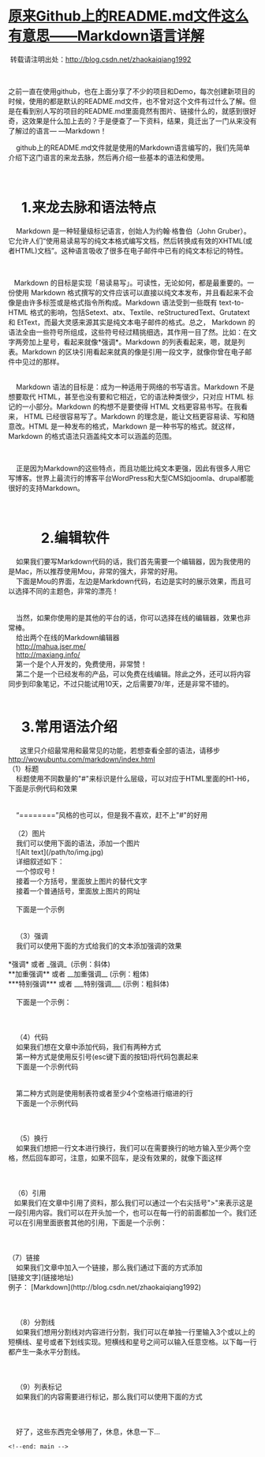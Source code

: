 
<div id="home"> <!--end: header 头部 -->

<div id="main">
  <div id="mainContent">
	<div class="forFlow">
		
<div id="post_detail">
<!--done-->
<div id="topics">
	<div class="post">
		<h1 class="postTitle">
			<a id="cb_post_title_url" class="postTitle2" href="http://www.cnblogs.com/manyiString/p/6803071.html">原来Github上的README.md文件这么有意思——Markdown语言详解</a>
		</h1>
		<div class="clear"></div>
		<div class="postBody">
			<div id="cnblogs_post_body" class="blogpost-body"><p>&nbsp;转载请注明出处：<a href="http://blog.csdn.net/zhaokaiqiang1992" target="_blank">http://blog.csdn.net/zhaokaiqiang1992</a></p>
<p>&nbsp;</p>
<p>之前一直在使用github，也在上面分享了不少的项目和Demo，每次创建新项目的时候，使用的都是默认的README.md文件，也不曾对这个文件有过什么了解。但是在看到别人写的项目的README.md里面竟然有图片、链接什么的，就感到很好奇，这效果是什么加上去的？于是便查了一下资料，结果，竟迁出了一门从来没有了解过的语言— —Markdown！</p>
<p>&nbsp; &nbsp; github上的README.md文件就是使用的Markdown语言编写的，我们先简单介绍下这门语言的来龙去脉，然后再介绍一些基本的语法和使用。</p>
<p>&nbsp;</p>
<h1>&nbsp; &nbsp; 1.来龙去脉和语法特点</h1>
<p>&nbsp;&nbsp;&nbsp;&nbsp;Markdown 是一种轻量级标记语言，创始人为约翰·格鲁伯（John Gruber）。它允许人们“使用易读易写的纯文本格式编写文档，然后转换成有效的XHTML(或者HTML)文档”。这种语言吸收了很多在电子邮件中已有的纯文本标记的特性。</p>
<p>&nbsp;</p>
<p>&nbsp; &nbsp;Markdown 的目标是实现「易读易写」。可读性，无论如何，都是最重要的。一份使用 Markdown 格式撰写的文件应该可以直接以纯文本发布，并且看起来不会像是由许多标签或是格式指令所构成。Markdown 语法受到一些既有 text-to-HTML 格式的影响，包括Setext、atx、Textile、reStructuredText、Grutatext 和 EtText，而最大灵感来源其实是纯文本电子邮件的格式。总之， Markdown 的语法全由一些符号所组成，这些符号经过精挑细选，其作用一目了然。比如：在文字两旁加上星号，看起来就像*强调*。Markdown 的列表看起来，嗯，就是列表。Markdown 的区块引用看起来就真的像是引用一段文字，就像你曾在电子邮件中见过的那样。</p>
<p><br>&nbsp; &nbsp; Markdown 语法的目标是：成为一种适用于网络的书写语言。Markdown 不是想要取代 HTML，甚至也没有要和它相近，它的语法种类很少，只对应 HTML 标记的一小部分。Markdown 的构想不是要使得 HTML 文档更容易书写。在我看来， HTML 已经很容易写了。Markdown 的理念是，能让文档更容易读、写和随意改。HTML 是一种发布的格式，Markdown 是一种书写的格式。就这样，Markdown 的格式语法只涵盖纯文本可以涵盖的范围。</p>
<p>&nbsp;</p>
<p>&nbsp; &nbsp; 正是因为Markdown的这些特点，而且功能比纯文本更强，因此有很多人用它写博客。世界上最流行的博客平台WordPress和大型CMS如joomla、drupal都能很好的支持Markdown。</p>
<p>&nbsp;</p>
<h1>&nbsp; &nbsp; &nbsp; &nbsp;&nbsp;&nbsp;&nbsp;2.编辑软件</h1>
<div>&nbsp; &nbsp;&nbsp;如果我们要写Markdown代码的话，我们首先需要一个编辑器，因为我使用的是Mac，所以推荐使用Mou，非常的强大，非常的好用。</div>
<div>&nbsp; &nbsp; 下面是Mou的界面，左边是Markdown代码，右边是实时的展示效果，而且可以选择不同的主题色，非常的漂亮！</div>
<div>&nbsp;</div>
<div><img src="./原来Github上的README.md文件这么有意思——Markdown语言详解 - 彭满意 - 博客园_files/20141121162048979" alt=""></div>
<div>&nbsp;</div>
<div>&nbsp;&nbsp;&nbsp; 当然，如果你使用的是其他的平台的话，你可以选择在线的编辑器，效果也非常棒。</div>
<div>&nbsp; &nbsp; 给出两个在线的Markdown编辑器</div>
<div>&nbsp; &nbsp;&nbsp;<a href="http://mahua.jser.me/" target="_blank">http://mahua.jser.me/</a></div>
<div>&nbsp; &nbsp;&nbsp;<a href="http://maxiang.info/" target="_blank">http://maxiang.info/</a></div>
<div>&nbsp; &nbsp; 第一个是个人开发的，免费使用，非常赞！</div>
<div>&nbsp; &nbsp; 第二个是一个已经发布的产品，可以免费在线编辑。除此之外，还可以将内容同步到印象笔记，不过只能试用10天，之后需要79/年，还是非常不错的。</div>
<div>&nbsp;</div>
<h1>&nbsp; &nbsp; 3.常用语法介绍</h1>
<div>&nbsp; &nbsp;&nbsp;&nbsp; 这里只介绍最常用和最常见的功能，若想查看全部的语法，请移步<a href="http://wowubuntu.com/markdown/index.html" target="_blank">http://wowubuntu.com/markdown/index.html</a></div>
<div>（1）标题</div>
<div>&nbsp; &nbsp; 标题使用不同数量的"#"来标识是什么层级，可以对应于HTML里面的H1-H6，下面是示例代码和效果</div>
<div>&nbsp;</div>
<div><img src="./原来Github上的README.md文件这么有意思——Markdown语言详解 - 彭满意 - 博客园_files/20141121163201450" alt=""></div>
<div>&nbsp;</div>
<div>&nbsp; &nbsp; “========”风格的也可以，但是我不喜欢，赶不上"#"的好用</div>
<div>&nbsp;</div>
<div>&nbsp; &nbsp;（2）图片</div>
<div>&nbsp; &nbsp; 我们可以使用下面的语法，添加一个图片</div>
<div>&nbsp; &nbsp; ![Alt text](/path/to/img.jpg)</div>
<div>&nbsp; &nbsp; 详细叙述如下：<br>&nbsp; &nbsp; 一个惊叹号 !<br>&nbsp; &nbsp; 接着一个方括号，里面放上图片的替代文字<br>&nbsp; &nbsp; 接着一个普通括号，里面放上图片的网址</div>
<div>&nbsp;</div>
<div>&nbsp; &nbsp; 下面是一个示例</div>
<div><img src="./原来Github上的README.md文件这么有意思——Markdown语言详解 - 彭满意 - 博客园_files/20141121163821625" alt=""></div>
<div>&nbsp;</div>
<div>&nbsp;</div>
<div>&nbsp; &nbsp; （3）强调</div>
<div>&nbsp; &nbsp; 我们可以使用下面的方式给我们的文本添加强调的效果</div>
<div>&nbsp;</div>
<div>*强调* 或者 _强调_ &nbsp;(示例：斜体)<br>**加重强调** 或者 __加重强调__ (示例：粗体)<br>***特别强调*** 或者 ___特别强调___ (示例：粗斜体)</div>
<div>&nbsp;</div>
<div>&nbsp; &nbsp; 下面是一个示例：</div>
<div>&nbsp;</div>
<div><img src="./原来Github上的README.md文件这么有意思——Markdown语言详解 - 彭满意 - 博客园_files/20141121164141381" alt=""></div>
<div>&nbsp;</div>
<div>&nbsp;</div>
<div>&nbsp; &nbsp;&nbsp;（4）代码</div>
<div>&nbsp; &nbsp; 如果我们想在文章中添加代码，我们有两种方式</div>
<div>&nbsp; &nbsp; 第一种方式是使用反引号(esc键下面的按钮)将代码包裹起来</div>
<div>&nbsp; &nbsp; 下面是一个示例代码</div>
<div>&nbsp;</div>
<div><img src="./原来Github上的README.md文件这么有意思——Markdown语言详解 - 彭满意 - 博客园_files/20141121165433515" alt=""></div>
<div>&nbsp;</div>
<div>&nbsp; &nbsp; 第二种方式则是使用制表符或者至少4个空格进行缩进的行</div>
<div>&nbsp; &nbsp; 下面是一个示例代码</div>
<div>&nbsp;</div>
<div><img src="./原来Github上的README.md文件这么有意思——Markdown语言详解 - 彭满意 - 博客园_files/20141121165602671" alt=""></div>
<div>&nbsp;</div>
<div>&nbsp;</div>
<div>&nbsp; &nbsp; （5）换行</div>
<div>&nbsp; &nbsp; 如果我们想把一行文本进行换行，我们可以在需要换行的地方输入至少两个空格，然后回车即可，注意，如果不回车，是没有效果的，就像下面这样</div>
<div>&nbsp;</div>
<div><img src="./原来Github上的README.md文件这么有意思——Markdown语言详解 - 彭满意 - 博客园_files/20141121170040687" alt=""></div>
<div>&nbsp;</div>
<div>&nbsp;</div>
<div>&nbsp; &nbsp;（6）引用</div>
<div>&nbsp; &nbsp;如果我们在文章中引用了资料，那么我们可以通过一个右尖括号"&gt;"来表示这是一段引用内容。我们可以在开头加一个，也可以在每一行的前面都加一个。我们还可以在引用里面嵌套其他的引用，下面是一个示例：</div>
<div>&nbsp;</div>
<div><img src="./原来Github上的README.md文件这么有意思——Markdown语言详解 - 彭满意 - 博客园_files/20141121170507567" alt=""></div>
<div>&nbsp;</div>
<div>&nbsp;</div>
<div>（7）链接</div>
<div>&nbsp; &nbsp; 如果我们文章中加入一个链接，那么我们通过下面的方式添加</div>
<div>[链接文字](链接地址)<br>例子： [Markdown](http://blog.csdn.net/zhaokaiqiang1992)</div>
<div>&nbsp;</div>
<div><img src="./原来Github上的README.md文件这么有意思——Markdown语言详解 - 彭满意 - 博客园_files/20141121170908609" alt=""></div>
<div>&nbsp;</div>
<div>&nbsp;</div>
<div>&nbsp; &nbsp; （8）分割线</div>
<div>&nbsp; &nbsp; 如果我们想用分割线对内容进行分割，我们可以在单独一行里输入3个或以上的短横线、星号或者下划线实现。短横线和星号之间可以输入任意空格。以下每一行都产生一条水平分割线。</div>
<div>&nbsp;</div>
<div><img src="./原来Github上的README.md文件这么有意思——Markdown语言详解 - 彭满意 - 博客园_files/20141121171114184" alt=""></div>
<div>&nbsp;</div>
<div>&nbsp;</div>
<div>&nbsp; &nbsp; （9）列表标记</div>
<div>&nbsp; &nbsp; 如果我们的内容需要进行标记，那么我们可以使用下面的方式</div>
<div><img src="./原来Github上的README.md文件这么有意思——Markdown语言详解 - 彭满意 - 博客园_files/20141121171601583" alt=""></div>
<div>&nbsp;</div>
<div>&nbsp;</div>
<div>&nbsp;</div>
<div>&nbsp; &nbsp; 好了，这些东西完全够用了，休息，休息一下...</div></div><div id="MySignature"></div>
<div class="clear"></div>
</div>
</div>
	<script type="text/javascript">var allowComments=true,cb_blogId=104711,cb_entryId=6803071,cb_blogApp=currentBlogApp,cb_blogUserGuid='77112d91-6e25-e111-b422-842b2b196315',cb_entryCreatedDate='2017/5/3 17:40:00';loadViewCount(cb_entryId);var cb_postType=1;</script>
	
</div><!--end: topics 文章、评论容器-->
</div><a name="!comments"></a><script type="text/javascript">var commentManager = new blogCommentManager();commentManager.renderComments(0);</script>
</div><!--end: forFlow -->
	</div><!--end: mainContent 主体内容容器-->

	<!--end: main -->
  <div class="clear"></div>
<!--end: footer -->
</div><!--end: home 自定义的最大容器 -->

